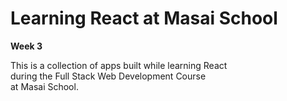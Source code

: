 # Learning React at Masai School

**Week 3**

This is a collection of apps built while learning React\
during the Full Stack Web Development Course \
at Masai School.

